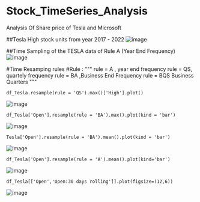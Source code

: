 # Stock_TimeSeries_Analysis
Analysis Of Share price of Tesla and Microsoft

##Tesla High stock units from year 2017 - 2022
![image](https://user-images.githubusercontent.com/46269446/159546874-ee3876fb-c9cf-49ed-bb40-8d1850e901d7.png)

##Time Sampling of the TESLA data of Rule A (Year End Frequency)
![image](https://user-images.githubusercontent.com/46269446/159547207-569b8cb7-e837-42f4-bb33-6544663bb02a.png)

#Time Resamping rules
#Rule :
"""
rule = A , year end frequency
rule = QS, quartely frequency
rule = BA ,Business End Frequency
rule = BQS Business Quarters
"""

```
df_Tesla.resample(rule = 'QS').max()['High'].plot()
```
![image](https://user-images.githubusercontent.com/46269446/159547623-40faa74d-50a5-4ac5-9dab-e4ea785365f9.png)
```
df_Tesla['Open'].resample(rule = 'BA').max().plot(kind = 'bar')
```
![image](https://user-images.githubusercontent.com/46269446/159547705-7c973640-625c-4316-aa33-16198401408e.png)
```
Tesla['Open'].resample(rule = 'BA').mean().plot(kind = 'bar')
```

![image](https://user-images.githubusercontent.com/46269446/159547790-0038059f-440d-42d1-a2b3-4fbbd31ee8d8.png)
```
df_Tesla['Open'].resample(rule = 'A').mean().plot(kind='bar')
```

![image](https://user-images.githubusercontent.com/46269446/159547867-3f6b01c7-1c9f-476b-ac69-3dbabb25c646.png)
```
df_Tesla[['Open','Open:30 days rolling']].plot(figsize=(12,6))
```

![image](https://user-images.githubusercontent.com/46269446/159548016-3c6e4453-9205-45c4-a4e9-e5deab8e7e87.png)



